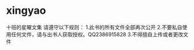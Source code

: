 # xingyao
十班的星曜文集
请遵守以下规则：
    1.此书的所有文件全部再次公开
    2.不要私自使用任何文件，请与出书人获取授权。QQ2386915828
    3.不得擅自上传或者更改文件
